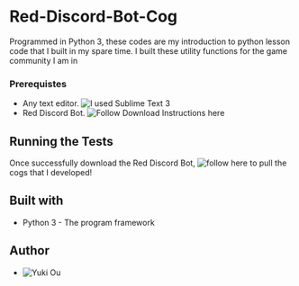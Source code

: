 # Red-Discord-Bot-Cog
Programmed in Python 3, these codes are my introduction to python lesson code that I built in my spare time. I built these utility functions for the game community I am in

### Prerequistes
* Any text editor. ![I used Sublime Text 3](https://www.sublimetext.com/3)
* Red Discord Bot. ![Follow Download Instructions here](https://github.com/Cog-Creators/Red-DiscordBot)

## Running the Tests
Once successfully download the Red Discord Bot, ![follow here](https://twentysix26.github.io/Red-Docs/red_getting_started/) to pull the cogs that I developed!

## Built with
* Python 3 - The program framework

## Author
* ![Yuki Ou](https://github.com/ukitomi)
